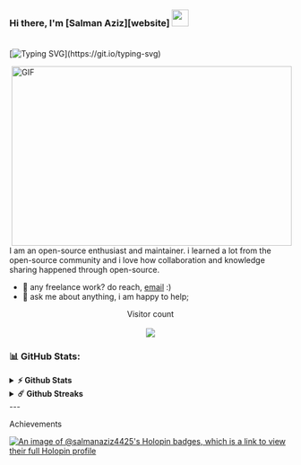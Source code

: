 
### Hi there, I'm [Salman Aziz][website] <img src="https://media.giphy.com/media/hvRJCLFzcasrR4ia7z/giphy.gif" width="30px"/><br/><br/>

[![Typing SVG](https://readme-typing-svg.demolab.com?font=Fira+Code&pause=1000&center=true&vCenter=true&width=1000&height=100&lines=I'm+Salman+Aziz.;I'm+a+Full+Stack+Web+Developer.;Welcome+to+my+Github+Profile!)](https://git.io/typing-svg)

  <img align="right" alt="GIF" src="https://github.com/salman-aziz-4425/salman-aziz-4425/blob/main/code.gif?raw=true" width="500" height="320" />
  
I am an open-source enthusiast and maintainer. i learned a lot from the open-source community and i love how collaboration and knowledge sharing happened through open-source.
  
- 💼 any freelance work? do reach, [email](mailto:salmanaziz216@gmail.com) :)
- 💬 ask me about anything, i am happy to help;

<p align="center"> 
  Visitor count<br><br>
  <img src="https://profile-counter.glitch.me/salman-aziz-4425/count.svg?"  />
</p>

### 📊 GitHub Stats:

<details>	
  <summary><b>⚡ Github Stats</b></summary>
  <br />
  <img height="180em" alt="Salman Aziz GitHub Stats" src="https://awesome-github-stats.azurewebsites.net/user-stats/salman-aziz-4425?cardType=github&theme=radical" />
  <img height="180em" src="https://github-readme-stats.vercel.app/api/top-langs/?username=salman-aziz-4425&show_icons=true&hide_border=true&layout=compact&langs_count=8"/>
</details>

<details>	
  <summary><b>☄️ Github Streaks</b></summary>

  <br />
  <img height="180em" src="https://github-readme-streak-stats.herokuapp.com/?user=salman-aziz-4425&hide_border=true" />
</details>
---

<!-- Link anchors -->

[banner-img]: https://github.com/salman-aziz-4425/salman-aziz-4425/blob/main/GitHub%20Banner.png
<!-- [banner-link]: https://muazasif.bio.link/ -->


<!--
💻
👨‍💻
**salman-aziz-4425/salman-aziz-4425** is a ✨ _special_ ✨ repository because its `README.md` (this file) appears on your GitHub profile.
-->

Achievements 

[![An image of @salmanaziz4425's Holopin badges, which is a link to view their full Holopin profile](https://holopin.me/salmanaziz4425)](https://holopin.io/@salmanaziz4425)
